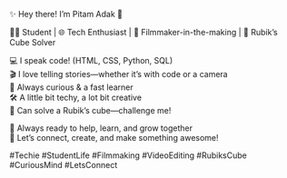 ✨ Hey there! I’m Pitam Adak 👋

🧑‍🎓 Student | 🌐 Tech Enthusiast | 🎥 Filmmaker-in-the-making | 🧩 Rubik’s Cube Solver

💻 I speak code! (HTML, CSS, Python, SQL)  
🎬 I love telling stories—whether it’s with code or a camera  
🧠 Always curious & a fast learner  
🛠️ A little bit techy, a lot bit creative  
🧩 Can solve a Rubik’s cube—challenge me!

🌱 Always ready to help, learn, and grow together  
💫 Let’s connect, create, and make something awesome!

#Techie #StudentLife #Filmmaking #VideoEditing #RubiksCube #CuriousMind #LetsConnect
